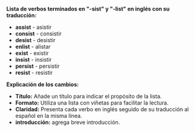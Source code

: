 

**Lista de verbos terminados en "-sist" y "-list" en inglés con su traducción:**

*   **assist** - asistir
*   **consist** - consistir
*   **desist** - desistir
*   **enlist** - alistar
*   **exist** - existir
*   **insist** - insistir
*   **persist** - persistir
*   **resist** - resistir

**Explicación de los cambios:**

*   **Título:** Añade un título para indicar el propósito de la lista.
*   **Formato:** Utiliza una lista con viñetas para facilitar la lectura.
*   **Claridad:** Presenta cada verbo en inglés seguido de su traducción al español en la misma línea.
*   **introducción:** agrega breve introducción.
